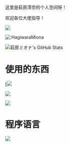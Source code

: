 这里是萩原澪奈的个人空间呀！

欢迎各位大佬指导！

![](http://antzuhl.cn:4000/get/@HagiwaraMiona)

![:HagiwaraMiona](https://count.getloli.com/get/@:HagiwaraMiona)

![萩原ミオナ's GitHub Stats](https://github-readme-stats.vercel.app/api?username=HagiwaraMiona&show_icons=true&count_private=true&hide=prs&theme=default_repocard)

# 使用的东西
[![](https://img.shields.io/badge/OS-%20Debian-33aadd?style=flat-square&logo=debian&logoColor=ffffff)

[![](https://img.shields.io/badge/macOS-Hackintosh-292e33?style=flat-square&logo=apple&logoColor=ffffff)](https://www.tonymacx86.com/)

[![](https://img.shields.io/badge/Honor-V30-f5010c?style=flat-square&logo=huawei&logoColor=ffffff)](https://www.apple.com/)

# 程序语言
[![](https://img.shields.io/badge/-Java-007396?style=flat-square&logo=java&logoColor=ffffff)](https://reactjs.org/)
